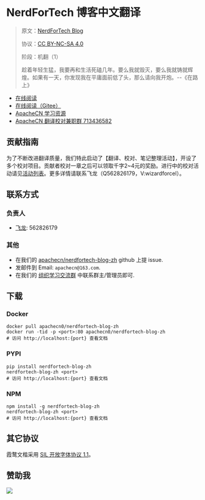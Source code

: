 <!--
    需要填充的占位符：
    
    README.md
    
        NerdForTech 博客中文翻译：文档中文名
        NerdForTech Blog：文档英文名
        https://medium.com/nerd-for-tech：文档原始链接
        n4t：域名前缀
        飞龙：负责人名称
        wizardforcel：负责人 Github 用户名
        562826179：负责人 QQ
        nerdfortech-blog-zh：ApacheCN 的 Github 仓库名称
        nerdfortech-blog-zh：DockerHub 仓库名称
        nerdfortech-blog-zh：PYPI 包名称
        nerdfortech-blog-zh：NPM 包名称
    
    CNAME
    
        n4t：域名前缀

    index.html
    
        NerdForTech 博客中文翻译：文档中文名
        #DAA520：显示颜色
        nerdfortech-blog-zh：ApacheCN 的 Github 仓库名称

    asset/docsify-apachecn-footer.js
    
        nerdfortech-blog-zh：ApacheCN 的 Github 仓库名称
-->

# NerdForTech 博客中文翻译

> 原文：[NerdForTech Blog](https://medium.com/nerd-for-tech)
> 
> 协议：[CC BY-NC-SA 4.0](http://creativecommons.org/licenses/by-nc-sa/4.0/)
> 
> 阶段：机翻（1）
> 
> 趁着年轻生猛，我要再和生活死磕几年。要么我就毁灭，要么我就铸就辉煌。如果有一天，你发现我在平庸面前低了头，那么请向我开炮。--《在路上》

* [在线阅读](https://n4t.apachecn.org)
* [在线阅读（Gitee）](https://apachecn.gitee.io/doc-template/)
* [ApacheCN 学习资源](http://docs.apachecn.org/)
* [ApacheCN 翻译校对兼职群 713436582](https://jq.qq.com/?_wv=1027&k=VSNtgpjb)

## 贡献指南

为了不断改进翻译质量，我们特此启动了【翻译、校对、笔记整理活动】，开设了多个校对项目。贡献者校对一章之后可以领取千字2\~4元的奖励。进行中的校对活动请见[活动列表](https://home.apachecn.org/#/docs/activity/docs-activity)。更多详情请联系飞龙（Q562826179，V:wizardforcel）。

## 联系方式

### 负责人

* [飞龙](https://github.com/wizardforcel): 562826179

### 其他

*   在我们的 [apachecn/nerdfortech-blog-zh](https://github.com/apachecn/nerdfortech-blog-zh) github 上提 issue.
*   发邮件到 Email: `apachecn@163.com`.
*   在我们的 [组织学习交流群](https://www.apachecn.org/#/docs/join) 中联系群主/管理员即可.

## 下载

### Docker

```
docker pull apachecn0/nerdfortech-blog-zh
docker run -tid -p <port>:80 apachecn0/nerdfortech-blog-zh
# 访问 http://localhost:{port} 查看文档
```

### PYPI

```
pip install nerdfortech-blog-zh
nerdfortech-blog-zh <port>
# 访问 http://localhost:{port} 查看文档
```

### NPM

```
npm install -g nerdfortech-blog-zh
nerdfortech-blog-zh <port>
# 访问 http://localhost:{port} 查看文档
```

## 其它协议

霞鹜文楷采用 [SIL 开放字体协议 1.1](https://github.com/lxgw/LxgwWenKai/blob/main/SIL_Open_Font_License_1.1.txt)。

## 赞助我

![](https://img-blog.csdnimg.cn/20200112005920729.png)
